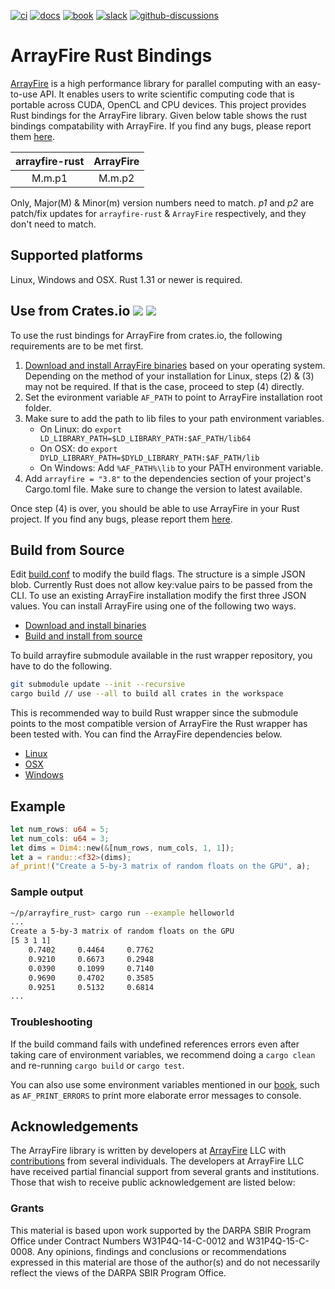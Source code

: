 [![ci][19]][16] [![docs][18]][3] [![book][22]][21] [![slack][17]][4] [![github-discussions][20]][5]

# ArrayFire Rust Bindings

[ArrayFire][1] is a high performance library for parallel computing with an easy-to-use API. It
enables users to write scientific computing code that is portable across CUDA, OpenCL and CPU
devices. This project provides Rust bindings for the ArrayFire library. Given below table shows
the rust bindings compatability with ArrayFire.  If you find any bugs, please report them [here][2].

| arrayfire-rust | ArrayFire |
|:--------------:|:---------:|
|         M.m.p1 |    M.m.p2 |

Only, Major(M) & Minor(m) version numbers need to match. *p1* and *p2* are patch/fix updates for
`arrayfire-rust` & `ArrayFire` respectively, and they don't need to match.

## Supported platforms

Linux, Windows and OSX. Rust 1.31 or newer is required.

## Use from Crates.io [![][6]][7] [![][8]][9]

To use the rust bindings for ArrayFire from crates.io, the following requirements are to be met first.

1. [Download and install ArrayFire binaries][10] based on your operating system. Depending on the
   method of your installation for Linux, steps (2) & (3) may not be required. If that is the case,
   proceed to step (4) directly.
2. Set the evironment variable `AF_PATH` to point to ArrayFire installation root folder.
3. Make sure to add the path to lib files to your path environment variables.
    - On Linux: do `export LD_LIBRARY_PATH=$LD_LIBRARY_PATH:$AF_PATH/lib64`
    - On OSX: do `export DYLD_LIBRARY_PATH=$DYLD_LIBRARY_PATH:$AF_PATH/lib`
    - On Windows: Add `%AF_PATH%\lib` to your PATH environment variable.
4. Add `arrayfire = "3.8"` to the dependencies section of your project's Cargo.toml file.
   Make sure to change the version to latest available.

Once step (4) is over, you should be able to use ArrayFire in your Rust project. If you find any
bugs, please report them [here][2].

## Build from Source

Edit [build.conf](build.conf) to modify the build flags. The structure is a simple JSON blob.
Currently Rust does not allow key:value pairs to be passed from the CLI. To use an existing
ArrayFire installation modify the first three JSON values. You can install ArrayFire using
one of the following two ways.

- [Download and install binaries][10]
- [Build and install from source][1]

To build arrayfire submodule available in the rust wrapper repository, you have to do the following.

```bash
git submodule update --init --recursive
cargo build // use --all to build all crates in the workspace
```
This is recommended way to build Rust wrapper since the submodule points to the most compatible
version of ArrayFire the Rust wrapper has been tested with. You can find the ArrayFire dependencies below.

- [Linux][11]
- [OSX][12]
- [Windows][13]

## Example

```rust
let num_rows: u64 = 5;
let num_cols: u64 = 3;
let dims = Dim4::new(&[num_rows, num_cols, 1, 1]);
let a = randu::<f32>(dims);
af_print!("Create a 5-by-3 matrix of random floats on the GPU", a);
```

### Sample output

```bash
~/p/arrayfire_rust> cargo run --example helloworld
...
Create a 5-by-3 matrix of random floats on the GPU
[5 3 1 1]
    0.7402     0.4464     0.7762
    0.9210     0.6673     0.2948
    0.0390     0.1099     0.7140
    0.9690     0.4702     0.3585
    0.9251     0.5132     0.6814
...
```

### Troubleshooting

If the build command fails with undefined references errors even after taking care of environment
variables, we recommend doing a `cargo clean` and re-running `cargo build` or `cargo test`.

You can also use some environment variables mentioned in our [book][23], such as `AF_PRINT_ERRORS`
to print more elaborate error messages to console.

## Acknowledgements

The ArrayFire library is written by developers at [ArrayFire][14] LLC with [contributions][15]
from several individuals. The developers at ArrayFire LLC have received partial financial support
from several grants and institutions. Those that wish to receive public acknowledgement are listed
below:

### Grants

This material is based upon work supported by the DARPA SBIR Program Office under Contract Numbers
W31P4Q-14-C-0012 and W31P4Q-15-C-0008. Any opinions, findings and conclusions or recommendations
expressed in this material are those of the author(s) and do not necessarily reflect the views of
the DARPA SBIR Program Office.

[1]: https://github.com/arrayfire/arrayfire
[2]: https://github.com/arrayfire/arrayfire-rust/issues
[3]: http://arrayfire.github.io/arrayfire-rust/arrayfire/index.html
[4]: https://join.slack.com/t/arrayfire-org/shared_invite/MjI4MjIzMDMzMTczLTE1MDI5ODg4NzYtN2QwNGE3ODA5OQ
[5]: https://github.com/arrayfire/arrayfire-rust/discussions
[6]: http://meritbadge.herokuapp.com/arrayfire
[7]: https://crates.io/crates/arrayfire
[8]: https://docs.rs/arrayfire/badge.svg
[9]: https://docs.rs/arrayfire
[10]: https://arrayfire.com/download
[11]: https://github.com/arrayfire/arrayfire/wiki/Build-Instructions-for-Linux
[12]: https://github.com/arrayfire/arrayfire/wiki/Build-Instructions-for-OSX
[13]: https://github.com/arrayfire/arrayfire/wiki/Build-Instructions-for-Windows
[14]: https://arrayfire.com/
[15]: https://github.com/arrayfire/arrayfire_rust/graphs/contributors
[16]: https://github.com/arrayfire/arrayfire-rust/actions?workflow=CI
[17]: https://img.shields.io/badge/arrayfire-community-e69138?logo=slack
[18]: https://img.shields.io/badge/arrayfire-Docs-blue?logo=readthedocs
[19]: https://github.com/arrayfire/arrayfire-rust/workflows/ci/badge.svg?event=push
[20]: https://img.shields.io/badge/GitHub-Discussions-orange
[21]: http://arrayfire.org/arrayfire-rust/book/index.html
[22]: https://img.shields.io/badge/arrayfire-mdbook-073763?logo=readthedocs
[23]: http://arrayfire.org/arrayfire-rust/book/configuring_arrayfire_environment.html
